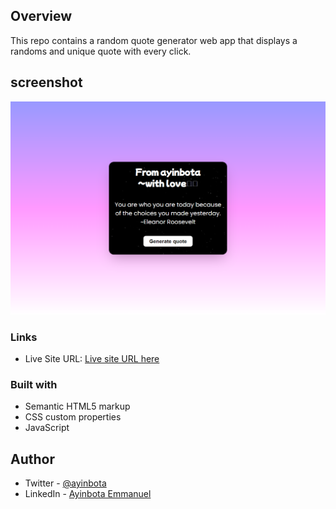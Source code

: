 ## Overview
This repo contains a random quote generator web app that displays a randoms and unique quote with every click.
  
## screenshot
![Ramdom quote generator](./images/screenshot.png)

### Links

- Live Site URL: [Live site URL here](https:xoxo/)

### Built with

- Semantic HTML5 markup
- CSS custom properties
- JavaScript

## Author

- Twitter - [@ayinbota](https://twitter.com/ayinbota_)
- LinkedIn - [Ayinbota Emmanuel](https://www.linkedin.com/in/emmanuel-ayinbota-59a2b5280/)

